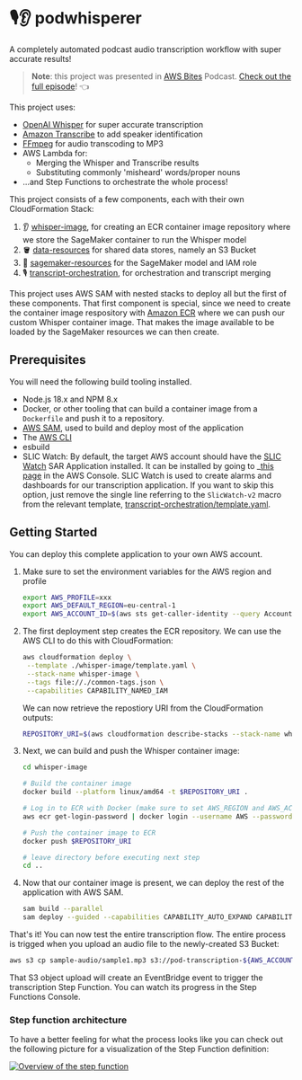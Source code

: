 # 🎙👂 podwhisperer

A completely automated podcast audio transcription workflow with super accurate results!

> **Note**: this project was presented in [AWS Bites](https://awsbites.com/) Podcast. [Check out the full episode](https://awsbites.com/63-how-to-automate-transcripts-with-amazon-transcribe-and-openai-whisper/)! 👈

This project uses:

- [OpenAI Whisper](https://github.com/openai/whisper) for super accurate transcription
- [Amazon Transcribe](https://aws.amazon.com/transcribe/) to add speaker identification
- [FFmpeg](https://ffmpeg.org/) for audio transcoding to MP3
- AWS Lambda for:
  - Merging the Whisper and Transcribe results
  - Substituting commonly 'misheard' words/proper nouns
- ...and Step Functions to orchestrate the whole process!

This project consists of a few components, each with their own CloudFormation Stack:

1. 👂 [whisper-image](./whisper-image), for creating an ECR container image repository where we store the SageMaker container to run the Whisper model
2. 🪣 [data-resources](./data-resources) for shared data stores, namely an S3 Bucket
3. 🧠 [sagemaker-resources](./sagemaker-resources) for the SageMaker model and IAM role
4. 🎙 [transcript-orchestration](./transcript-orchestration), for orchestration and transcript merging 

This project uses AWS SAM with nested stacks to deploy all but the first of these components. That first component is special, since we need to create the container image respository with [Amazon ECR](https://aws.amazon.com/ecr/) where we can push our custom Whisper container image. That makes the image available to be loaded by the SageMaker resources we can then create.

## Prerequisites

You will need the following build tooling installed.
- Node.js 18.x and NPM 8.x
- Docker, or other tooling that can build a container image from a `Dockerfile` and push it to a repository.
- [AWS SAM](https://aws.amazon.com/serverless/sam/), used to build and deploy most of the application
- The [AWS CLI](https://docs.aws.amazon.com/cli/latest/userguide/getting-started-install.html)
- esbuild
- SLIC Watch: By default, the target AWS account should have the [SLIC Watch](https://github.com/fourTheorem/slic-watch) SAR Application installed. It can be installed by going to _[this page](https://serverlessrepo.aws.amazon.com/applications/eu-west-1/949339270388/slic-watch-app) in the AWS Console. SLIC Watch is used to create alarms and dashboards for our transcription application. If you want to skip this option, just remove the single line referring to the `SlicWatch-v2` macro from the relevant template, [transcript-orchestration/template.yaml](https://github.com/fourTheorem/podwhisperer/blob/cc73c5d4d52dc01f2249a032a9e2186012e24201/transcript-orchestration/template.yaml#L4).


## Getting Started

You can deploy this complete application to your own AWS account.

1. Make sure to set the environment variables for the AWS region and profile

   ```bash
   export AWS_PROFILE=xxx
   export AWS_DEFAULT_REGION=eu-central-1
   export AWS_ACCOUNT_ID=$(aws sts get-caller-identity --query Account --output text)
   ```

2. The first deployment step creates the ECR repository. We can use the AWS CLI to do this with CloudFormation:

   ```bash
   aws cloudformation deploy \
    --template ./whisper-image/template.yaml \
    --stack-name whisper-image \
    --tags file://./common-tags.json \
    --capabilities CAPABILITY_NAMED_IAM 
   ```

   We can now retrieve the repostiory URI from the CloudFormation outputs:

   ```bash
   REPOSITORY_URI=$(aws cloudformation describe-stacks --stack-name whisper-image --query "Stacks[0].Outputs[?ExportName=='whisper-model-image-repository-uri'].OutputValue" --output text)
   ```

3. Next, we can build and push the Whisper container image:

   ```bash
   cd whisper-image

   # Build the container image
   docker build --platform linux/amd64 -t $REPOSITORY_URI .

   # Log in to ECR with Docker (make sure to set AWS_REGION and AWS_ACCCOUNT_ID)
   aws ecr get-login-password | docker login --username AWS --password-stdin $AWS_ACCOUNT_ID.dkr.ecr.$AWS_DEFAULT_REGION.amazonaws.com

   # Push the container image to ECR
   docker push $REPOSITORY_URI

   # leave directory before executing next step
   cd ..
   ```

4. Now that our container image is present, we can deploy the rest of the application with AWS SAM.

   ```bash
   sam build --parallel
   sam deploy --guided --capabilities CAPABILITY_AUTO_EXPAND CAPABILITY_IAM  # It should be sufficient to accept all defaults when prompted
   ```

That's it! You can now test the entire transcription flow. The entire process is trigged when you upload an audio file to the newly-created S3 Bucket:

```bash
aws s3 cp sample-audio/sample1.mp3 s3://pod-transcription-${AWS_ACCOUNT_ID}-${AWS_REGION}/audio/sample1.mp3
```

That S3 object upload will create an EventBridge event to trigger the transcription Step Function. You can watch its progress in the Step Functions Console.

### Step function architecture

To have a better feeling for what the process looks like you can check out the following picture for a visualization of the Step Function definition:

[![Overview of the step function](/docs/step-function-overview.png)](/docs/step-function-overview.png)

